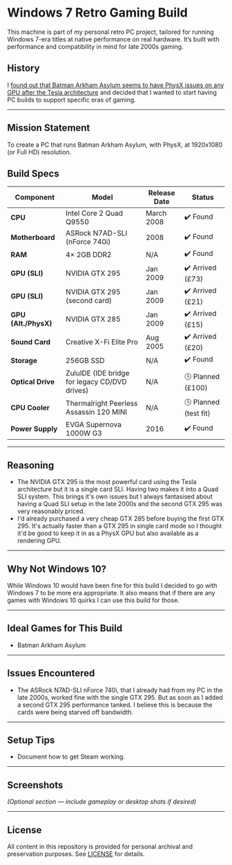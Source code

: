 # Windows 7 Retro Gaming Build

This machine is part of my personal retro PC project, tailored for running Windows 7-era titles at native performance on real hardware. It’s built with performance and compatibility in mind for late 2000s gaming.

## History

I [found out that Batman Arkham Asylum seems to have PhysX issues on any GPU after the Tesla architecture](www.resetera.com/threads/rtx-50-series-gpus-have-dropped-support-for-32-bit-physx-many-older-pc-games-are-impacted-mirrors-edge-borderlands-etc.1111698/page-9#post-136180425) and decided that I wanted to start having PC builds to support specific eras of gaming.

---

## Mission Statement

To create a PC that runs Batman Arkham Asylum, with PhysX, at 1920x1080 (or Full HD) resolution.

## Build Specs


| Component            | Model                                         | Release Date     | Status              |
|---------------------|-----------------------------------------------|------------------|---------------------|
| **CPU**             | Intel Core 2 Quad Q9550                       | March 2008       | ✔️ Found             |
| **Motherboard**     | ASRock N7AD-SLI (nForce 740i)                 | 2008             | ✔️ Found             |
| **RAM**             | 4× 2GB DDR2                                   | N/A              | ✔️ Found             |
| **GPU (SLI)**       | NVIDIA GTX 295                                | Jan 2009         | ✔️ Arrived (£73)     |
| **GPU (SLI)**       | NVIDIA GTX 295 (second card)                  | Jan 2009         | ✔️ Arrived (£21)     |
| **GPU (Alt./PhysX)**| NVIDIA GTX 285                                | Jan 2009         | ✔️ Arrived (£15)     |
| **Sound Card**      | Creative X-Fi Elite Pro                       | Aug 2005         | ✔️ Arrived (£20)     |
| **Storage**         | 256GB SSD                                     | N/A              | ✔️ Found             |
| **Optical Drive**   | ZuluIDE (IDE bridge for legacy CD/DVD drives) | N/A              | 🕓 Planned (£100)    |
| **CPU Cooler**      | Thermalright Peerless Assassin 120 MINI       | N/A              | 🕓 Planned (test fit)|
| **Power Supply**    | EVGA Supernova 1000W G3                       | 2016             | ✔️ Found             |

---

## Reasoning

- The NVIDIA GTX 295 is the most powerful card using the Tesla architecture but it is a single card SLI.  Having two makes it into a Quad SLI system.  This brings it's own issues but I always fantasised about having a Quad SLI setup in the late 2000s and the second GTX 295 was very reasonably priced.
- I'd already purchased a very cheap GTX 285 before buying the first GTX 295.  It's actually faster than a GTX 295 in single card mode so I thought it'd be good to keep it in as a PhysX GPU but also available as a rendering GPU.

---

## Why Not Windows 10?

While Windows 10 would have been fine for this build I decided to go with Windows 7 to be more era appropriate.  It also means that if there are any games with Windows 10 quirks I can use this build for those.

---

## Ideal Games for This Build

- Batman Arkham Asylum

---

## Issues Encountered

- The ASRock N7AD-SLI nForce 740i, that I already had from my PC in the late 2000s, worked fine with the single GTX 295.  But as soon as I added a second GTX 295 performance tanked.  I believe this is because the cards were being starved off bandwidth.

  
---

## Setup Tips

- Document how to get Steam working.

---

## Screenshots

*(Optional section — include gameplay or desktop shots if desired)*

---

## License

All content in this repository is provided for personal archival and preservation purposes. See [LICENSE](../LICENSE) for details.
